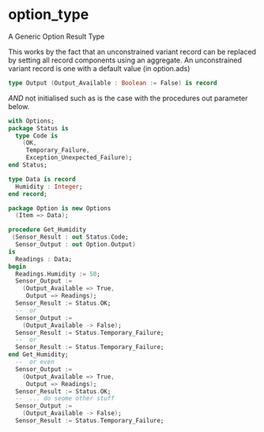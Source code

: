 # option_type
A Generic Option Result Type

This works by the fact that an unconstrained variant record can be replaced by setting all record components using an aggregate. An unconstrained variant record is one with a default value (in option.ads)


```options.ads
type Output (Output_Available : Boolean := False) is record
```

*AND* not initialised such as is the case with the procedures out parameter below.

```usage.ads
with Options;
package Status is
  type Code is
    (OK,
     Temporary_Failure,
     Exception_Unexpected_Failure);
end Status;

type Data is record
  Humidity : Integer;
end record; 

package Option is new Options
  (Item => Data);

procedure Get_Humidity
 (Sensor_Result : out Status.Code;
  Sensor_Output : out Option.Output)
is
  Readings : Data;
begin
  Readings.Humidity := 50;
  Sensor_Output :=
    (Output_Available => True,
     Output => Readings);
  Sensor_Result := Status.OK;
  --  or
  Sensor_Output :=
    (Output_Available -> False);
  Sensor_Result := Status.Temporary_Failure;
  --  or
  Sensor_Result := Status.Temporary_Failure;
end Get_Humidity;
  --  or even
  Sensor_Output :=
    (Output_Available => True,
     Output => Readings);
  Sensor_Result := Status.OK;
  --  ... do seome other stuff
  Sensor_Output :=
    (Output_Available -> False);
  Sensor_Result := Status.Temporary_Failure;

``` 

